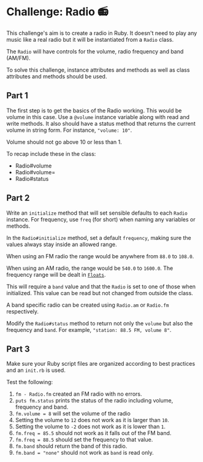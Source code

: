 # Challenge: Radio 📻

This challenge's aim is to create a radio in Ruby. It doesn't need to play any music like a real radio but it will be instantiated from a `Radio` class.

The `Radio` will have controls for the volume, radio frequency and band (AM/FM).

To solve this challenge, instance attributes and methods as well as class attributes and methods should be used.

## Part 1

The first step is to get the basics of the Radio working. This would be volume in this case.
Use a `@volume` instance variable along with read and write methods. It also should have a status method that returns the current volume in string form. For instance, `"volume: 10"`.

Volume should not go above 10 or less than 1.

To recap include these in the class:

- Radio#volume
- Radio#volume=
- Radio#status

## Part 2

Write an `initialize` method that will set sensible defaults to each `Radio` instance. For frequency, use `freq` (for short) when naming any variables or methods.

In the `Radio#initialize` method, set a default `frequency`, making sure the values always stay inside an allowed range.

When using an FM radio the range would be anywhere from `88.0` to `108.0`.

When using an AM radio, the range would be `540.0` to `1600.0`. The frequency range will be dealt in [`Floats`](https://github.com/csalmeida/ruby-fundamentals#notes-on-floats).

This will require a `band` value and that the `Radio` is set to one of those when initialized. This value can be read but not changed from outside the class.

A band specific radio can be created using `Radio.am` or `Radio.fm` respectively.

Modify the `Radio#status` method to return not only the `volume` but also the frequency and `band`. For example, `"station: 88.5 FM, volume 8"`.

## Part 3

Make sure your Ruby script files are organized according to best practices and an `init.rb` is used.

Test the following:

1. `fm - Radio.fm` created an FM radio with no errors.
1. `puts fm.status` prints the status of the radio including volume, frequency and band.
1. `fm.volume = 8` will set the volume of the radio
1. Setting the volume to `12` does not work as it is larger than `10`.
1. Setting the volume to `-2` does not work as it is lower than `1`.
1. `fm.freq = 85.5` should not work as it falls out of the FM band.
1. `fm.freq = 88.5` should set the frequency to that value.
1. `fm.band` should return the band of this radio.
1. `fm.band = "none"` should not work as `band` is read only.